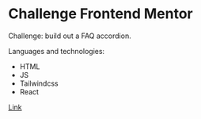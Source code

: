 # Challenge Frontend Mentor

Challenge: build out a FAQ accordion. 

Languages and technologies:
<ul>
  <li>HTML</li>
  <li>JS</li>
  <li>Tailwindcss</li>
  <li>React</li>
</ul>
<a href="https://jnardi86.github.io/faqAccordionFrontendMentor/" target="_blank">Link</a>


